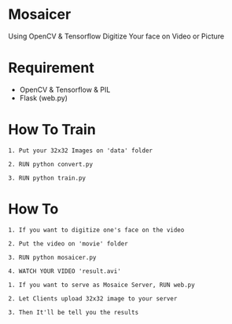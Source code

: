 # Mosaicer
Using OpenCV & Tensorflow Digitize Your face on Video or Picture

# Requirement
+ OpenCV & Tensorflow & PIL
+ Flask (web.py)

# How To Train
```
1. Put your 32x32 Images on 'data' folder

2. RUN python convert.py

3. RUN python train.py
```



# How To 
``` 
1. If you want to digitize one's face on the video

2. Put the video on 'movie' folder

3. RUN python mosaicer.py

4. WATCH YOUR VIDEO 'result.avi'
```

```
1. If you want to serve as Mosaice Server, RUN web.py

2. Let Clients upload 32x32 image to your server

3. Then It'll be tell you the results
```
